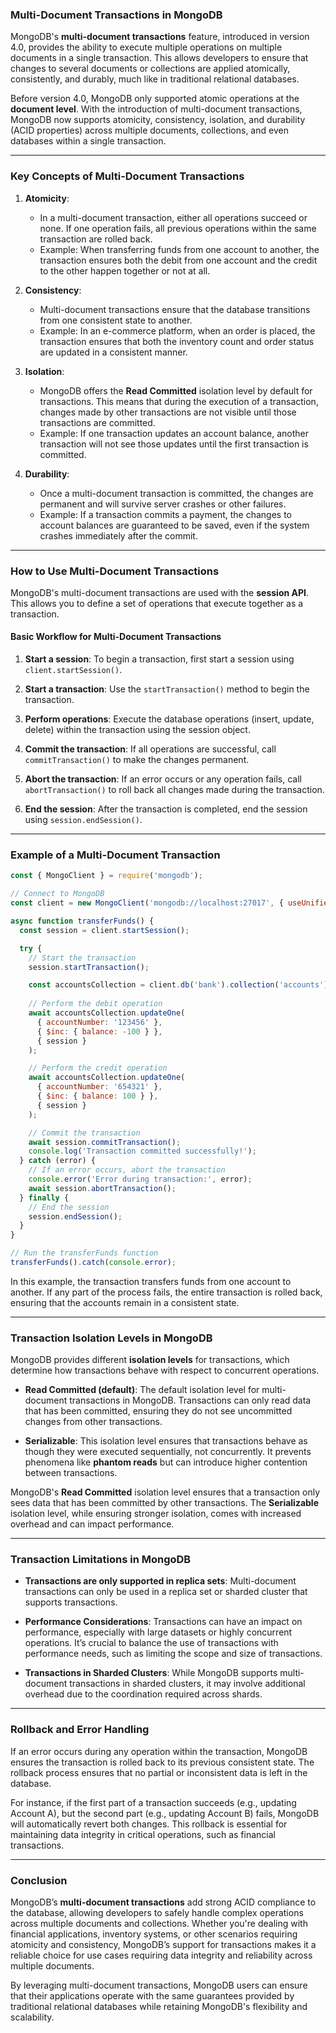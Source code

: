 ### **Multi-Document Transactions in MongoDB**

MongoDB's **multi-document transactions** feature, introduced in version 4.0, provides the ability to execute multiple operations on multiple documents in a single transaction. This allows developers to ensure that changes to several documents or collections are applied atomically, consistently, and durably, much like in traditional relational databases.

Before version 4.0, MongoDB only supported atomic operations at the **document level**. With the introduction of multi-document transactions, MongoDB now supports atomicity, consistency, isolation, and durability (ACID properties) across multiple documents, collections, and even databases within a single transaction.

---

### **Key Concepts of Multi-Document Transactions**

1. **Atomicity**: 
   - In a multi-document transaction, either all operations succeed or none. If one operation fails, all previous operations within the same transaction are rolled back.
   - Example: When transferring funds from one account to another, the transaction ensures both the debit from one account and the credit to the other happen together or not at all.

2. **Consistency**:
   - Multi-document transactions ensure that the database transitions from one consistent state to another.
   - Example: In an e-commerce platform, when an order is placed, the transaction ensures that both the inventory count and order status are updated in a consistent manner.

3. **Isolation**:
   - MongoDB offers the **Read Committed** isolation level by default for transactions. This means that during the execution of a transaction, changes made by other transactions are not visible until those transactions are committed.
   - Example: If one transaction updates an account balance, another transaction will not see those updates until the first transaction is committed.

4. **Durability**:
   - Once a multi-document transaction is committed, the changes are permanent and will survive server crashes or other failures.
   - Example: If a transaction commits a payment, the changes to account balances are guaranteed to be saved, even if the system crashes immediately after the commit.

---

### **How to Use Multi-Document Transactions**

MongoDB's multi-document transactions are used with the **session API**. This allows you to define a set of operations that execute together as a transaction.

#### **Basic Workflow for Multi-Document Transactions**

1. **Start a session**:
   To begin a transaction, first start a session using `client.startSession()`.

2. **Start a transaction**:
   Use the `startTransaction()` method to begin the transaction.

3. **Perform operations**:
   Execute the database operations (insert, update, delete) within the transaction using the session object.

4. **Commit the transaction**:
   If all operations are successful, call `commitTransaction()` to make the changes permanent.

5. **Abort the transaction**:
   If an error occurs or any operation fails, call `abortTransaction()` to roll back all changes made during the transaction.

6. **End the session**:
   After the transaction is completed, end the session using `session.endSession()`.

---

### **Example of a Multi-Document Transaction**

```javascript
const { MongoClient } = require('mongodb');

// Connect to MongoDB
const client = new MongoClient('mongodb://localhost:27017', { useUnifiedTopology: true });

async function transferFunds() {
  const session = client.startSession();

  try {
    // Start the transaction
    session.startTransaction();

    const accountsCollection = client.db('bank').collection('accounts');
    
    // Perform the debit operation
    await accountsCollection.updateOne(
      { accountNumber: '123456' },
      { $inc: { balance: -100 } },
      { session }
    );

    // Perform the credit operation
    await accountsCollection.updateOne(
      { accountNumber: '654321' },
      { $inc: { balance: 100 } },
      { session }
    );

    // Commit the transaction
    await session.commitTransaction();
    console.log('Transaction committed successfully!');
  } catch (error) {
    // If an error occurs, abort the transaction
    console.error('Error during transaction:', error);
    await session.abortTransaction();
  } finally {
    // End the session
    session.endSession();
  }
}

// Run the transferFunds function
transferFunds().catch(console.error);
```

In this example, the transaction transfers funds from one account to another. If any part of the process fails, the entire transaction is rolled back, ensuring that the accounts remain in a consistent state.

---

### **Transaction Isolation Levels in MongoDB**

MongoDB provides different **isolation levels** for transactions, which determine how transactions behave with respect to concurrent operations.

- **Read Committed (default)**: The default isolation level for multi-document transactions in MongoDB. Transactions can only read data that has been committed, ensuring they do not see uncommitted changes from other transactions.
  
- **Serializable**: This isolation level ensures that transactions behave as though they were executed sequentially, not concurrently. It prevents phenomena like **phantom reads** but can introduce higher contention between transactions.

MongoDB's **Read Committed** isolation level ensures that a transaction only sees data that has been committed by other transactions. The **Serializable** isolation level, while ensuring stronger isolation, comes with increased overhead and can impact performance.

---

### **Transaction Limitations in MongoDB**

- **Transactions are only supported in replica sets**: Multi-document transactions can only be used in a replica set or sharded cluster that supports transactions.
  
- **Performance Considerations**: Transactions can have an impact on performance, especially with large datasets or highly concurrent operations. It’s crucial to balance the use of transactions with performance needs, such as limiting the scope and size of transactions.

- **Transactions in Sharded Clusters**: While MongoDB supports multi-document transactions in sharded clusters, it may involve additional overhead due to the coordination required across shards.

---

### **Rollback and Error Handling**

If an error occurs during any operation within the transaction, MongoDB ensures the transaction is rolled back to its previous consistent state. The rollback process ensures that no partial or inconsistent data is left in the database.

For instance, if the first part of a transaction succeeds (e.g., updating Account A), but the second part (e.g., updating Account B) fails, MongoDB will automatically revert both changes. This rollback is essential for maintaining data integrity in critical operations, such as financial transactions.

---

### **Conclusion**

MongoDB’s **multi-document transactions** add strong ACID compliance to the database, allowing developers to safely handle complex operations across multiple documents and collections. Whether you're dealing with financial applications, inventory systems, or other scenarios requiring atomicity and consistency, MongoDB’s support for transactions makes it a reliable choice for use cases requiring data integrity and reliability across multiple documents.

By leveraging multi-document transactions, MongoDB users can ensure that their applications operate with the same guarantees provided by traditional relational databases while retaining MongoDB's flexibility and scalability.